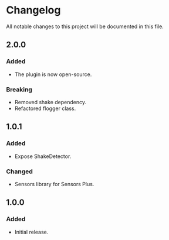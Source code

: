 # Changelog

All notable changes to this project will be documented in this file.

## 2.0.0

### Added

- The plugin is now open-source.

### Breaking

- Removed shake dependency.
- Refactored flogger class.

## 1.0.1

### Added

- Expose ShakeDetector.

### Changed

- Sensors library for Sensors Plus.

## 1.0.0

### Added

- Initial release.
